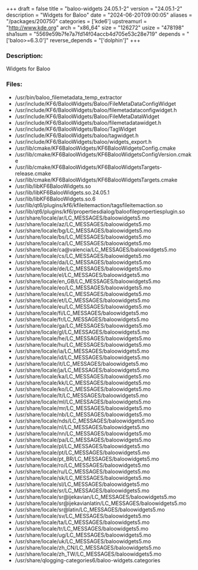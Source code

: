 +++
draft = false
title = "baloo-widgets 24.05.1-2"
version = "24.05.1-2"
description = "Widgets for Baloo"
date = "2024-06-20T09:00:05"
aliases = "/packages/200750"
categories = ['kde6']
upstreamurl = "http://www.kde.org"
arch = "x86_64"
size = "126272"
usize = "478198"
sha1sum = "5569e59b7fe7a7fd14f04accb4d705e53c28e719"
depends = "['baloo>=6.3.0']"
reverse_depends = "['dolphin']"
+++
### Description: 
Widgets for Baloo

### Files: 
* /usr/bin/baloo_filemetadata_temp_extractor
* /usr/include/KF6/BalooWidgets/Baloo/FileMetaDataConfigWidget
* /usr/include/KF6/BalooWidgets/baloo/filemetadataconfigwidget.h
* /usr/include/KF6/BalooWidgets/Baloo/FileMetaDataWidget
* /usr/include/KF6/BalooWidgets/baloo/filemetadatawidget.h
* /usr/include/KF6/BalooWidgets/Baloo/TagWidget
* /usr/include/KF6/BalooWidgets/baloo/tagwidget.h
* /usr/include/KF6/BalooWidgets/baloo/widgets_export.h
* /usr/lib/cmake/KF6BalooWidgets/KF6BalooWidgetsConfig.cmake
* /usr/lib/cmake/KF6BalooWidgets/KF6BalooWidgetsConfigVersion.cmake
* /usr/lib/cmake/KF6BalooWidgets/KF6BalooWidgetsTargets-release.cmake
* /usr/lib/cmake/KF6BalooWidgets/KF6BalooWidgetsTargets.cmake
* /usr/lib/libKF6BalooWidgets.so
* /usr/lib/libKF6BalooWidgets.so.24.05.1
* /usr/lib/libKF6BalooWidgets.so.6
* /usr/lib/qt6/plugins/kf6/kfileitemaction/tagsfileitemaction.so
* /usr/lib/qt6/plugins/kf6/propertiesdialog/baloofilepropertiesplugin.so
* /usr/share/locale/ar/LC_MESSAGES/baloowidgets5.mo
* /usr/share/locale/az/LC_MESSAGES/baloowidgets5.mo
* /usr/share/locale/bg/LC_MESSAGES/baloowidgets5.mo
* /usr/share/locale/bs/LC_MESSAGES/baloowidgets5.mo
* /usr/share/locale/ca/LC_MESSAGES/baloowidgets5.mo
* /usr/share/locale/ca@valencia/LC_MESSAGES/baloowidgets5.mo
* /usr/share/locale/cs/LC_MESSAGES/baloowidgets5.mo
* /usr/share/locale/da/LC_MESSAGES/baloowidgets5.mo
* /usr/share/locale/de/LC_MESSAGES/baloowidgets5.mo
* /usr/share/locale/el/LC_MESSAGES/baloowidgets5.mo
* /usr/share/locale/en_GB/LC_MESSAGES/baloowidgets5.mo
* /usr/share/locale/eo/LC_MESSAGES/baloowidgets5.mo
* /usr/share/locale/es/LC_MESSAGES/baloowidgets5.mo
* /usr/share/locale/et/LC_MESSAGES/baloowidgets5.mo
* /usr/share/locale/eu/LC_MESSAGES/baloowidgets5.mo
* /usr/share/locale/fi/LC_MESSAGES/baloowidgets5.mo
* /usr/share/locale/fr/LC_MESSAGES/baloowidgets5.mo
* /usr/share/locale/ga/LC_MESSAGES/baloowidgets5.mo
* /usr/share/locale/gl/LC_MESSAGES/baloowidgets5.mo
* /usr/share/locale/he/LC_MESSAGES/baloowidgets5.mo
* /usr/share/locale/hu/LC_MESSAGES/baloowidgets5.mo
* /usr/share/locale/ia/LC_MESSAGES/baloowidgets5.mo
* /usr/share/locale/id/LC_MESSAGES/baloowidgets5.mo
* /usr/share/locale/it/LC_MESSAGES/baloowidgets5.mo
* /usr/share/locale/ja/LC_MESSAGES/baloowidgets5.mo
* /usr/share/locale/ka/LC_MESSAGES/baloowidgets5.mo
* /usr/share/locale/kk/LC_MESSAGES/baloowidgets5.mo
* /usr/share/locale/ko/LC_MESSAGES/baloowidgets5.mo
* /usr/share/locale/lt/LC_MESSAGES/baloowidgets5.mo
* /usr/share/locale/ml/LC_MESSAGES/baloowidgets5.mo
* /usr/share/locale/mr/LC_MESSAGES/baloowidgets5.mo
* /usr/share/locale/nb/LC_MESSAGES/baloowidgets5.mo
* /usr/share/locale/nds/LC_MESSAGES/baloowidgets5.mo
* /usr/share/locale/nl/LC_MESSAGES/baloowidgets5.mo
* /usr/share/locale/nn/LC_MESSAGES/baloowidgets5.mo
* /usr/share/locale/pa/LC_MESSAGES/baloowidgets5.mo
* /usr/share/locale/pl/LC_MESSAGES/baloowidgets5.mo
* /usr/share/locale/pt/LC_MESSAGES/baloowidgets5.mo
* /usr/share/locale/pt_BR/LC_MESSAGES/baloowidgets5.mo
* /usr/share/locale/ro/LC_MESSAGES/baloowidgets5.mo
* /usr/share/locale/ru/LC_MESSAGES/baloowidgets5.mo
* /usr/share/locale/sk/LC_MESSAGES/baloowidgets5.mo
* /usr/share/locale/sl/LC_MESSAGES/baloowidgets5.mo
* /usr/share/locale/sr/LC_MESSAGES/baloowidgets5.mo
* /usr/share/locale/sr@ijekavian/LC_MESSAGES/baloowidgets5.mo
* /usr/share/locale/sr@ijekavianlatin/LC_MESSAGES/baloowidgets5.mo
* /usr/share/locale/sr@latin/LC_MESSAGES/baloowidgets5.mo
* /usr/share/locale/sv/LC_MESSAGES/baloowidgets5.mo
* /usr/share/locale/ta/LC_MESSAGES/baloowidgets5.mo
* /usr/share/locale/tr/LC_MESSAGES/baloowidgets5.mo
* /usr/share/locale/ug/LC_MESSAGES/baloowidgets5.mo
* /usr/share/locale/uk/LC_MESSAGES/baloowidgets5.mo
* /usr/share/locale/zh_CN/LC_MESSAGES/baloowidgets5.mo
* /usr/share/locale/zh_TW/LC_MESSAGES/baloowidgets5.mo
* /usr/share/qlogging-categories6/baloo-widgets.categories
